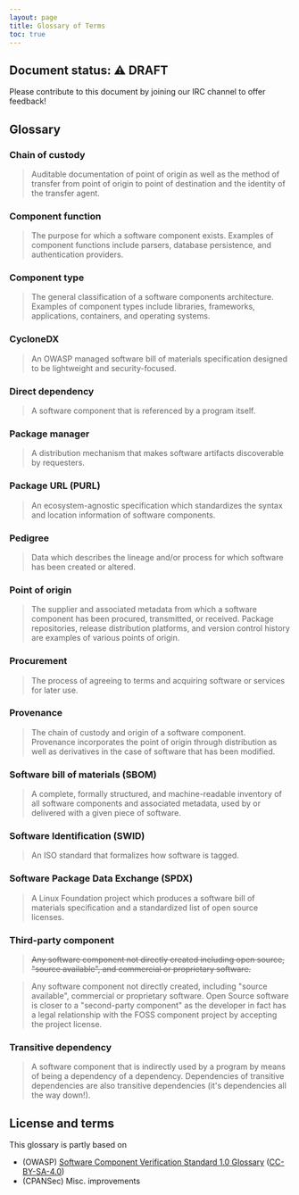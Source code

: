 ```yaml
---
layout: page
title: Glossary of Terms
toc: true
---
```


## Document status: ⚠️  DRAFT

Please contribute to this document by joining our IRC channel to offer feedback!

## Glossary

### Chain of custody

> Auditable documentation of point of origin as well as the method of transfer from point of origin to point of destination and the identity of the transfer agent.

### Component function

> The purpose for which a software component exists.
> Examples of component functions include parsers, database persistence, and authentication providers.

### Component type

> The general classification of a software components architecture.
> Examples of component types include libraries, frameworks, applications, containers, and operating systems.

### CycloneDX

> An OWASP managed software bill of materials specification designed to be lightweight and security-focused.

### Direct dependency

> A software component that is referenced by a program itself.

### Package manager

> A distribution mechanism that makes software artifacts discoverable by requesters.

### Package URL (PURL)

> An ecosystem-agnostic specification which standardizes the syntax and location information of software components.

### Pedigree

> Data which describes the lineage and/or process for which software has been created or altered.

### Point of origin

> The supplier and associated metadata from which a software component has been procured, transmitted, or received.
> Package repositories, release distribution platforms, and version control history are examples of various points of origin.

### Procurement

> The process of agreeing to terms and acquiring software or services for later use.

### Provenance

> The chain of custody and origin of a software component.
> Provenance incorporates the point of origin through distribution as well as derivatives in the case of software that has been modified.

### Software bill of materials (SBOM)

> A complete, formally structured, and machine-readable inventory of all software components and associated metadata, used by or delivered with a given piece of software.

### Software Identification (SWID)

> An ISO standard that formalizes how software is tagged.

### Software Package Data Exchange (SPDX)

> A Linux Foundation project which produces a software bill of materials specification and a standardized list of open source licenses.

### Third-party component

> ~~Any software component not directly created including open source, "source available", and commercial or proprietary software.~~

> Any software component not directly created, including "source available", commercial or proprietary software.
> Open Source software is closer to a "second-party component" as the developer in fact has a legal relationship with the FOSS component project by accepting the project license.

### Transitive dependency

> A software component that is indirectly used by a program by means of being a dependency of a dependency.
> Dependencies of transitive dependencies are also transitive dependencies (it's dependencies all the way down!).


## License and terms

This glossary is partly based on

- (OWASP) [Software Component Verification Standard 1.0 Glossary](https://scvs.owasp.org/scvs/appendix-a-glossary/) ([CC-BY-SA-4.0](https://github.com/OWASP/Software-Component-Verification-Standard/blob/master/LICENSE.txt))
- (CPANSec) Misc. improvements
